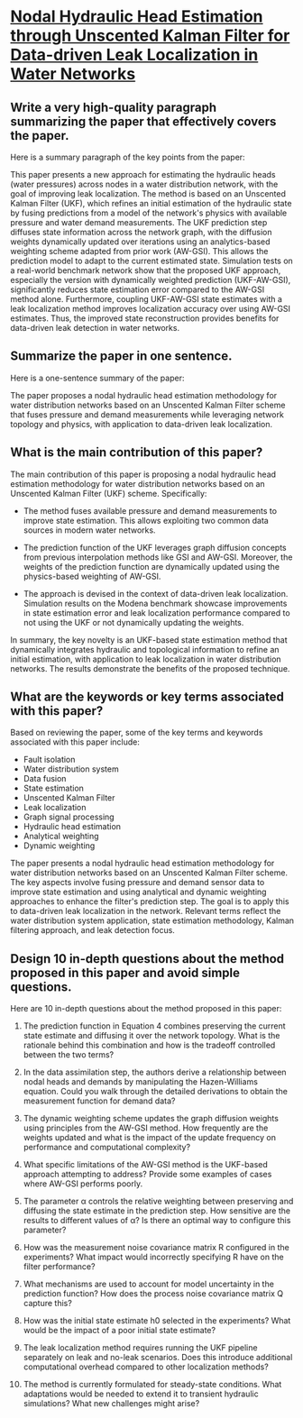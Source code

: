 # [Nodal Hydraulic Head Estimation through Unscented Kalman Filter for   Data-driven Leak Localization in Water Networks](https://arxiv.org/abs/2311.15875)

## Write a very high-quality paragraph summarizing the paper that effectively covers the paper.

 Here is a summary paragraph of the key points from the paper:

This paper presents a new approach for estimating the hydraulic heads (water pressures) across nodes in a water distribution network, with the goal of improving leak localization. The method is based on an Unscented Kalman Filter (UKF), which refines an initial estimation of the hydraulic state by fusing predictions from a model of the network's physics with available pressure and water demand measurements. The UKF prediction step diffuses state information across the network graph, with the diffusion weights dynamically updated over iterations using an analytics-based weighting scheme adapted from prior work (AW-GSI). This allows the prediction model to adapt to the current estimated state. Simulation tests on a real-world benchmark network show that the proposed UKF approach, especially the version with dynamically weighted prediction (UKF-AW-GSI), significantly reduces state estimation error compared to the AW-GSI method alone. Furthermore, coupling UKF-AW-GSI state estimates with a leak localization method improves localization accuracy over using AW-GSI estimates. Thus, the improved state reconstruction provides benefits for data-driven leak detection in water networks.


## Summarize the paper in one sentence.

 Here is a one-sentence summary of the paper:

The paper proposes a nodal hydraulic head estimation methodology for water distribution networks based on an Unscented Kalman Filter scheme that fuses pressure and demand measurements while leveraging network topology and physics, with application to data-driven leak localization.


## What is the main contribution of this paper?

 The main contribution of this paper is proposing a nodal hydraulic head estimation methodology for water distribution networks based on an Unscented Kalman Filter (UKF) scheme. Specifically:

- The method fuses available pressure and demand measurements to improve state estimation. This allows exploiting two common data sources in modern water networks. 

- The prediction function of the UKF leverages graph diffusion concepts from previous interpolation methods like GSI and AW-GSI. Moreover, the weights of the prediction function are dynamically updated using the physics-based weighting of AW-GSI.

- The approach is devised in the context of data-driven leak localization. Simulation results on the Modena benchmark showcase improvements in state estimation error and leak localization performance compared to not using the UKF or not dynamically updating the weights.

In summary, the key novelty is an UKF-based state estimation method that dynamically integrates hydraulic and topological information to refine an initial estimation, with application to leak localization in water distribution networks. The results demonstrate the benefits of the proposed technique.


## What are the keywords or key terms associated with this paper?

 Based on reviewing the paper, some of the key terms and keywords associated with this paper include:

- Fault isolation
- Water distribution system  
- Data fusion
- State estimation
- Unscented Kalman Filter
- Leak localization
- Graph signal processing
- Hydraulic head estimation
- Analytical weighting
- Dynamic weighting

The paper presents a nodal hydraulic head estimation methodology for water distribution networks based on an Unscented Kalman Filter scheme. The key aspects involve fusing pressure and demand sensor data to improve state estimation and using analytical and dynamic weighting approaches to enhance the filter's prediction step. The goal is to apply this to data-driven leak localization in the network. Relevant terms reflect the water distribution system application, state estimation methodology, Kalman filtering approach, and leak detection focus.


## Design 10 in-depth questions about the method proposed in this paper and avoid simple questions.

 Here are 10 in-depth questions about the method proposed in this paper:

1. The prediction function in Equation 4 combines preserving the current state estimate and diffusing it over the network topology. What is the rationale behind this combination and how is the tradeoff controlled between the two terms?

2. In the data assimilation step, the authors derive a relationship between nodal heads and demands by manipulating the Hazen-Williams equation. Could you walk through the detailed derivations to obtain the measurement function for demand data? 

3. The dynamic weighting scheme updates the graph diffusion weights using principles from the AW-GSI method. How frequently are the weights updated and what is the impact of the update frequency on performance and computational complexity?

4. What specific limitations of the AW-GSI method is the UKF-based approach attempting to address? Provide some examples of cases where AW-GSI performs poorly.  

5. The parameter α controls the relative weighting between preserving and diffusing the state estimate in the prediction step. How sensitive are the results to different values of α? Is there an optimal way to configure this parameter?

6. How was the measurement noise covariance matrix R configured in the experiments? What impact would incorrectly specifying R have on the filter performance?

7. What mechanisms are used to account for model uncertainty in the prediction function? How does the process noise covariance matrix Q capture this?

8. How was the initial state estimate h0 selected in the experiments? What would be the impact of a poor initial state estimate?  

9. The leak localization method requires running the UKF pipeline separately on leak and no-leak scenarios. Does this introduce additional computational overhead compared to other localization methods?

10. The method is currently formulated for steady-state conditions. What adaptations would be needed to extend it to transient hydraulic simulations? What new challenges might arise?
